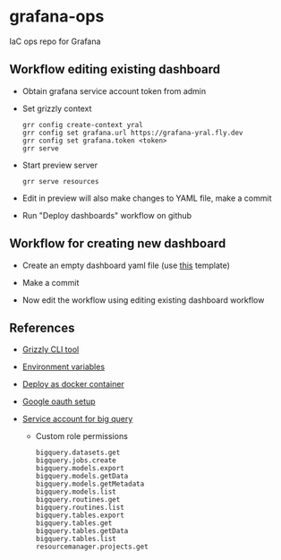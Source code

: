 # grafana-ops

IaC ops repo for Grafana

## Workflow editing existing dashboard

-   Obtain grafana service account token from admin

-   Set grizzly context

    ```
    grr config create-context yral
    grr config set grafana.url https://grafana-yral.fly.dev
    grr config set grafana.token <token>
    grr serve
    ```

-   Start preview server

    ```
    grr serve resources
    ```

-   Edit in preview will also make changes to YAML file, make a commit

-   Run "Deploy dashboards" workflow on github

## Workflow for creating new dashboard

-   Create an empty dashboard yaml file (use [this](https://grafana.github.io/grizzly/grafana/#placing-dashboards-in-folders) template)

-   Make a commit

-   Now edit the workflow using editing existing dashboard workflow

## References

-   [Grizzly CLI tool](https://www.youtube.com/watch?v=sPD5ZUeoPus&t=287s)

-   [Environment variables](https://grafana.com/docs/grafana/latest/setup-grafana/configure-grafana/)

-   [Deploy as docker container](https://grafana.com/docs/grafana/latest/setup-grafana/installation/docker/)

-   [Google oauth setup](https://grafana.com/docs/grafana/latest/setup-grafana/configure-security/configure-authentication/google/#configure-google-oauth2-authentication)

-   [Service account for big query](https://cloud.google.com/iam/docs/service-accounts-create)

    -   Custom role permissions
        ```
        bigquery.datasets.get
        bigquery.jobs.create
        bigquery.models.export
        bigquery.models.getData
        bigquery.models.getMetadata
        bigquery.models.list
        bigquery.routines.get
        bigquery.routines.list
        bigquery.tables.export
        bigquery.tables.get
        bigquery.tables.getData
        bigquery.tables.list
        resourcemanager.projects.get
        ```
